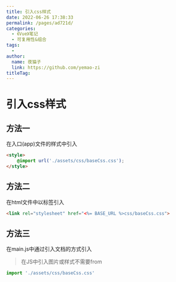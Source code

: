 ```yaml
---
title: 引入css样式
date: 2022-06-26 17:38:33
permalink: /pages/ad721d/
categories:
  - 《Vue》笔记
  - 可复用性&组合
tags:
  - 
author: 
  name: 夜猫子
  link: https://github.com/yemao-zi
titleTag: 
---
```

# 引入css样式

## 方法一

在入口(app)文件的样式中引入

~~~html
<style>
	@import url('./assets/css/baseCss.css');
</style>
~~~

## 方法二

在html文件中以标签引入

~~~html
<link rel="stylesheet" href="<%= BASE_URL %>css/baseCss.css">
~~~

## 方法三

在main.js中通过引入文档的方式引入

> 在JS中引入图片或样式不需要from

~~~javascript
import './assets/css/baseCss.css'
~~~

